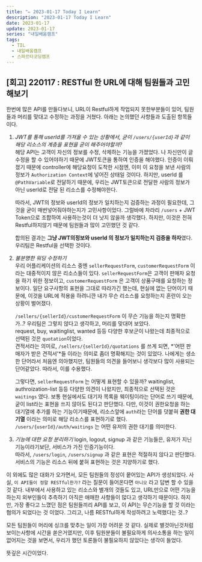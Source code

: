 ```yaml
---
title: "✏️ 2023-01-17 Today I Learn"
description: "2023-01-17 Today I Learn"
date: 2023-01-17
update: 2023-01-17
series: "내일배움캠프"
tags:
  - TIL
  - 내일배움캠프
  - 스파르타코딩캠프
---
```


## [회고] 220117 : RESTful 한 URL에 대해 팀원들과 고민해보기

한번에 많은 API를 만들다보니, URL이 Restful하게 작업되지 못한부분들이 있어, 팀원들과 머리를 맞대고 수정하는 과정을 거쳤다.
아래는 논의했던 사항들과 도출된 항목들이다.

1. _JWT를 통해 userId를 가져올 수 있는 상황에서, 굳이 `/users/{userId}`과 같이 해당 리소스의 계층을 표현을 굳이 해주어야할까?_  
   해당 API는 고객이 자신의 정보를 수정, 삭제하는 기능을 가졌었다. 나 자신만이 글수정을 할 수 있어야하기 때문에 JWT토큰을 통하여 인증을 해야했다.
   인증이 이뤄졌기 때문에 controller에 해당요청이 도착한 시점엔, 이미 이 요청을 보낸 사람의 정보가 `Authorization Context`에 넣어진 상태일 것이다.
   하지만, userId 를 `@PathVariable`로 전달하기 때문에, 우리는 JWT토큰으로 전달한 사람의 정보가 아닌 userId로 전달 된 리소스를 수정해야한다.

   따라서, JWT의 정보와 userId의 정보가 일치하는지 검증하는 과정이 필요한데, 그것을 굳이 매번넣어줘야하는지가 고민사항이었다.
   그럴바에 차라리 `/users` + JWT Token으로 조합하여 사용하는것이 더 낫지 않을까 생각했다. 하지만, 이것은 전혀 Restful하지않기 때문에 팀원들과 많이 고민했던 것 같다.

   합의된 결과는 **그냥 JWT의정보와 userId 의 정보가 일치하는지 검증을 하자**였다. 우리팀은 Restful을 선택한 것이다.

2. _불분명한 워딩 수정하기_  
   우리 어플리케이션의 리소스 중엔 `sellerRequestForm`, `customerRequestForm` 이라는 대중적이지 않은 리소스들이 있다.
   `sellerRequestForm`은 고객이 판매자 요청을 하기 위한 정보이고, `customerRequestForm` 은 고객이 상품구매를 요청하는 정보이다.
   일단 요구사항의 표현을 그대로 따라가긴 했는데, 현실에 없는 단어이기 때문에, 이것을 URL에 적용을 하려니깐 내가 무슨 리소스를 요청하는지 혼란이 오는 상황이 벌어졌다.

   `/sellers/{sellerId}/customerRequestForm` 이 무슨 기능을 하는지 명확한가..? 우리팀은 그렇지 않다고 생각하고, 머리를 맞대어 보았다.  
    request, buy, waitinglist, wanted 등등 다양한 후보군이 나왔는데 최종적으로 선택된 것은 `quotation`이었다.  
    견적서라는 의미로, `/sellers/{sellerId}/quotations` 를 쓰게 되면, *'어떤 판매자가 받은 견적서'*들 이라는 의미로 좀더 명확해지는 것이 있었다.
   나에게는 생소한 단어라서 처음엔 의아했지만, 팀원들의 의견을 들어보니 생각보다 많이 사용되는 단어같았다. 따라서, 이를 수용했다.

   그렇다면, `sellerRequestForm` 는 어떻게 표현할 수 있을까?
   waitinglist, authroization-list 등등 다양한 의견이 나왔지만, 최종적으로 선택된 것은 `waitings` 였다. 보통 현실에서도 대기자 목록을 웨이팅이라는 단어로 쓰기 때문에, 굳이 list라는 표현을 쓰지 않아도 된다고 판단했다. 다만, 이것이 권한요청을 하는 대기열에 추가를 하는 기능이기때문에, 리소스앞에 `auth`라는 단어를 덧붙혀 **권한 대기열** 이라는 의미로 해당 리소스를 표현하기로 했다. `/users/{userId}/auth/waitings` 는 어떤 유저의 권한 대기를 의미한다.

3. _기능에 대한 요청 분리하기_
   login, logout, signup 과 같은 기능들은, 유저가 지닌 기능이라기보단, 서비스가 가진 인증기능이다.  
   따라서, `/users/login`, `/users/signup` 과 같은 표현은 적절하지 않다고 판단했다.  
   서비스의 기능은 리소스 뒤에 붙혀 표현하는 것은 지양하기로 했다.

이 외에도 많은 대화가 오가면서, 모든 팀원들의 정성이 뭍어있는 API가 생성되었다.
사실, `이 API들이 정말 RESTful한가?` 라는 질문이 들어온다면 `아니오` 라고 답변 할 수 있을 것 같다. 내부에서 사용하고 있는 리소스와 별개의 것들도 있고, URL만으로 어떤 기능을 하는지 외부인들이 추측하기 아직은 애매한 사항들이 많다고 생각하기 때문이다.
하지만, 가장 좋다고 느꼈던 점은 팀원들끼리 API를 보고, 이 API는 무슨기능을 할 것 이라는 협의가 되었다는 것 이었다. 그리고, 나름 RESTful하게 작성하려고 노력했다는 것..?

모든 팀원들이 머리에 싱크를 맞추는 일이 가장 어려운 것 같다. 실제로 별것아닌것처럼 보이는사항에 시간을 쏟은거였지만, 이후 팀원분들이 불필요하게 의사소통을 하는 일이 없어지는 것을 보면서, 우리가 했던 토론들이 불필요하지 않았다는 생각이 들었다.

뜻깊은 시간이었다.
